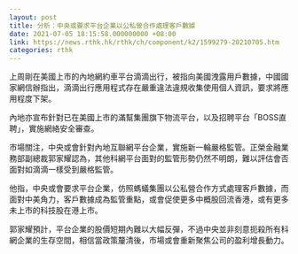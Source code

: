 ```yaml
---
layout: post
title: 分析：中央或要求平台企業以公私營合作處理客戶數據
date: 2021-07-05 18:15:58.000000000 +08:00
link: https://news.rthk.hk/rthk/ch/component/k2/1599279-20210705.htm
categories: rthk
---
```


上周剛在美國上市的內地網約車平台滴滴出行，被指向美國洩露用戶數據，中國國家網信辦指出，滴滴出行應用程式存在嚴重違法違規收集使用個人資訊，要求將應用程度下架。

內地亦宣布針對已在美國上市的滿幫集團旗下物流平台，以及招聘平台「BOSS直聘」，實施網絡安全審查。

市場關注，中央或會針對內地互聯網平台企業，實施新一輪嚴格監管。正榮金融業務部副總裁郭家耀認為，其他科網平台面對的監管形勢仍然不明朗，難以評估會否面對如滴滴一樣受到嚴格監管。

他指，中央或會要求平台企業，仿照螞蟻集團以公私營合作方式處理客戶數據，而面對中美角力，客戶數據成為監管重點，或會促使更多中概股回流香港，或有更多未上市的科技股在港上市。

郭家耀預計，平台企業的股價短期內難以大幅反彈，不過中央並非刻意扼殺所有科網企業的生存空間，相信當政策釐清後，市場或會重新聚焦公司的盈利增長動力。
